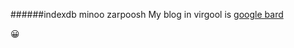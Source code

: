 ######indexdb minoo zarpoosh
My blog in virgool is [google bard]([https://virgool.io/@alirezadigi](https://bard.google.com/)https://bard.google.com/)


😀
